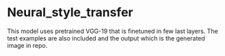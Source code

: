 # Neural_style_transfer

This model uses pretrained VGG-19 that is finetuned in few last layers. The test examples are also included and the output which is the generated image in repo.
